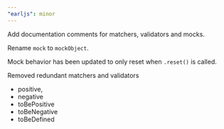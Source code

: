 ```yaml
---
"earljs": minor
---
```


Add documentation comments for matchers, validators and mocks.

Rename `mock` to `mockObject`.

Mock behavior has been updated to only reset when `.reset()` is called.

Removed redundant matchers and validators

- positive,
- negative
- toBePositive
- toBeNegative
- toBeDefined
